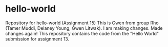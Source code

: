 # hello-world
Repository for hello-world (Assignment 15)
This is Gwen from group Rho (Tamer Muddi, Delaney Young, Gwen Litwak). I am making changes.
Made changes again!
This repository contains the code from the "Hello World" submission for assignment 13.
